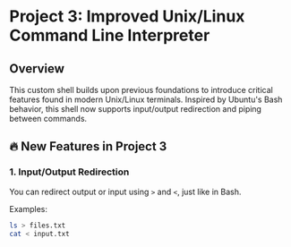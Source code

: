 # Project 3: Improved Unix/Linux Command Line Interpreter

## Overview
This custom shell builds upon previous foundations to introduce critical features found in modern Unix/Linux terminals. Inspired by Ubuntu's Bash behavior, this shell now supports input/output redirection and piping between commands.

## 🔥 New Features in Project 3

### 1. Input/Output Redirection
You can redirect output or input using `>` and `<`, just like in Bash.

Examples:
```bash
ls > files.txt
cat < input.txt
